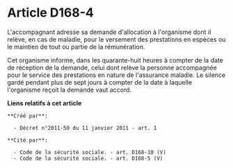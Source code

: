 # Article D168-4

L'accompagnant adresse sa demande d'allocation à l'organisme dont il relève, en cas de maladie, pour le versement des
prestations en espèces ou le maintien de tout ou partie de la rémunération. 

Cet organisme informe, dans les quarante-huit heures à compter de la date de réception de la demande, celui dont relève la
personne accompagnée pour le service des prestations en nature de l'assurance maladie. Le silence gardé pendant plus de sept
jours à compter de la date à laquelle l'organisme reçoit la demande vaut accord.

**Liens relatifs à cet article**

	**Créé par**:

	  - Décret n°2011-50 du 11 janvier 2011 - art. 1

	**Cité par**:

	  - Code de la sécurité sociale. - art. D168-10 (V)
	  - Code de la sécurité sociale. - art. D168-5 (V)
